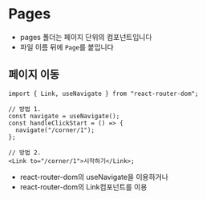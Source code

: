 # Pages

- pages 폴더는 페이지 단위의 컴포넌트입니다
- 파일 이름 뒤에 `Page`를 붙입니다

## 페이지 이동

```tsx
import { Link, useNavigate } from "react-router-dom";

// 방법 1.
const navigate = useNavigate();
const handleClickStart = () => {
  navigate("/corner/1");
};

// 방법 2.
<Link to="/corner/1">시작하기</Link>;
```

- react-router-dom의 useNavigate을 이용하거나
- react-router-dom의 Link컴포넌트를 이용

